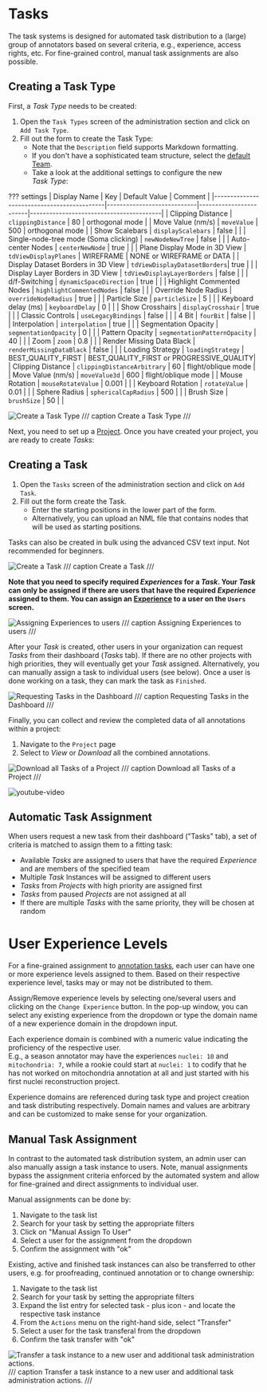 # Tasks

The task systems is designed for automated task distribution to a (large) group of annotators based on several criteria, e.g., experience, access rights, etc. For fine-grained control, manual task assignments are also possible.

## Creating a Task Type

First, a _Task Type_ needs to be created:

1. Open the `Task Types` screen of the administration section and click on `Add Task Type`.
2. Fill out the form to create the Task Type:
   - Note that the `Description` field supports Markdown formatting.
   - If you don't have a sophisticated team structure, select the [default Team](../users/organizations.md).
   - Take a look at the additional settings to configure the new _Task&nbsp;Type_:

??? settings
      | Display Name                              | Key                        | Default Value           | Comment                                 |
      |--------------------------------------------|----------------------------|------------------------|-----------------------------------------|
      | Clipping Distance                         | `clippingDistance`           | 80                     | orthogonal mode                         |
      | Move Value (nm/s)                         | `moveValue`                  | 500                    | orthogonal mode                         |
      | Show Scalebars                            | `displayScalebars`           | false                  |                                         |
      | Single-node-tree mode (Soma clicking)      | `newNodeNewTree`             | false                  |                                         |
      | Auto-center Nodes                         | `centerNewNode`              | true                   |                                         |
      | Plane Display Mode in 3D View              | `tdViewDisplayPlanes`        | WIREFRAME              | NONE or WIREFRAME or DATA               |
      | Display Dataset Borders in 3D View         | `tdViewDisplayDatasetBorders`| true                   |                                         |
      | Display Layer Borders in 3D View           | `tdViewDisplayLayerBorders`  | false                  |                                         |
      | d/f-Switching                             | `dynamicSpaceDirection`      | true                   |                                         |
      | Highlight Commented Nodes                  | `highlightCommentedNodes`    | false                  |                                         |
      | Override Node Radius                       | `overrideNodeRadius`         | true                   |                                         |
      | Particle Size                              | `particleSize`               | 5                      |                                         |
      | Keyboard delay (ms)                        | `keyboardDelay`              | 0                      |                                         |
      | Show Crosshairs                            | `displayCrosshair`           | true                   |                                         |
      | Classic Controls                           | `useLegacyBindings`          | false                  |                                         |
      | 4 Bit                                      | `fourBit`                    | false                  |                                         |
      | Interpolation                              | `interpolation`              | true                   |                                         |
      | Segmentation Opacity                       | `segmentationOpacity`        | 0                      |                                         |
      | Pattern Opacity                            | `segmentationPatternOpacity` | 40                     |                                         |
      | Zoom                                       | `zoom`                       | 0.8                    |                                         |
      | Render Missing Data Black                  | `renderMissingDataBlack`     | false                  |                                         |
      | Loading Strategy                           | `loadingStrategy`            | BEST_QUALITY_FIRST     | BEST_QUALITY_FIRST or PROGRESSIVE_QUALITY|
      | Clipping Distance                          | `clippingDistanceArbitrary`  | 60                     | flight/oblique mode                     |
      | Move Value (nm/s)                          | `moveValue3d`                | 600                    | flight/oblique mode                     |
      | Mouse Rotation                             | `mouseRotateValue`           | 0.001                  |                                         |
      | Keyboard Rotation                          | `rotateValue`                | 0.01                   |                                         |
      | Sphere Radius                              | `sphericalCapRadius`         | 500                    |                                         |
      | Brush Size                                 | `brushSize`                  | 50                     |                                         |

![Create a Task Type](../images/tasks_tasktype.jpeg)
/// caption
Create a Task Type
///

Next, you need to set up a [Project](../tasks_projects/projects.md). Once you have created your project, you are ready to create _Tasks_:

## Creating a Task

1. Open the `Tasks` screen of the administration section and click on `Add Task`.
2. Fill out the form create the Task.
   - Enter the starting positions in the lower part of the form.
   - Alternatively, you can upload an NML file that contains nodes that will be used as starting positions.

Tasks can also be created in bulk using the advanced CSV text input. Not recommended for beginners.

![Create a Task](../images/tasks_task.jpeg)
/// caption
Create a Task
///

**Note that you need to specify required _Experiences_ for a _Task_. Your _Task_ can only be assigned if there are users that have the required _Experience_ assigned to them. You can assign an [Experience](../users/new_users.md) to a user on the `Users` screen.**

![Assigning Experiences to users](../images/users_experience.jpeg)
/// caption
Assigning Experiences to users
///

After your _Task_ is created, other users in your organization can request _Tasks_ from their dashboard (_Tasks_ tab).
If there are no other projects with high priorities, they will eventually get your _Task_ assigned.
Alternatively, you can manually assign a task to individual users (see below).
Once a user is done working on a task, they can mark the task as `Finished`.

![Requesting Tasks in the Dashboard](../images/dashboard_tasks.jpeg)
/// caption
Requesting Tasks in the Dashboard
///

Finally, you can collect and review the completed data of all annotations within a project:

1. Navigate to the `Project` page
2. Select to _View_ or _Download_ all the combined annotations.

![Download all Tasks of a Project](../images/tasks_download.jpeg)
/// caption
Download all Tasks of a Project
///

![youtube-video](https://www.youtube.com/embed/2A3en7Kxl3M)

## Automatic Task Assignment

When users request a new task from their dashboard ("Tasks" tab), a set of criteria is matched to assign them to a fitting task:

- Available _Tasks_ are assigned to users that have the required _Experience_ and are members of the specified team
- Multiple _Task_ Instances will be assigned to different users
- _Tasks_ from _Projects_ with high priority are assigned first
- _Tasks_ from paused _Projects_ are not assigned at all
- If there are multiple _Tasks_ with the same priority, they will be chosen at random

# User Experience Levels 
For a fine-grained assignment to [annotation tasks](../tasks_projects/tasks.md), each user can have one or more experience levels assigned to them. Based on their respective experience level, tasks may or may not be distributed to them.

Assign/Remove experience levels by selecting one/several users and clicking on the `Change Experience` button. In the pop-up window, you can select any existing experience from the dropdown or type the domain name of a new experience domain in the dropdown input. 

Each experience domain is combined with a numeric value indicating the proficiency of the respective user.  
E.g., a season annotator may have the experiences `nuclei: 10` and  `mitochondria: 7`, while a rookie could start at `nuclei: 1` to codify that he has not worked on mitochondria annotation at all and just started with his first nuclei reconstruction project. 

Experience domains are referenced during task type and project creation and task distributing respectively. 
Domain names and values are arbitrary and can be customized to make sense for your organization. 


## Manual Task Assignment

In contrast to the automated task distribution system, an admin user can also manually assign a task instance to users.
Note, manual assignments bypass the assignment criteria enforced by the automated system and allow for fine-grained and direct assignments to individual user.

Manual assignments can be done by:

1. Navigate to the task list
2. Search for your task by setting the appropriate filters
3. Click on "Manual Assign To User"
4. Select a user for the assignment from the dropdown
5. Confirm the assignment with "ok"

Existing, active and finished task instances can also be transferred to other users, e.g. for proofreading, continued annotation or to change ownership:

1. Navigate to the task list
2. Search for your task by setting the appropriate filters
3. Expand the list entry for selected task - plus icon - and locate the respective task instance
4. From the `Actions` menu on the right-hand side, select "Transfer"
5. Select a user for the task transferal from the dropdown
6. Confirm the task transfer with "ok"

![Transfer a task instance to a new user and additional task administration actions.](../images/task_instance_actions.jpg)
/// caption
Transfer a task instance to a new user and additional task administration actions.
///